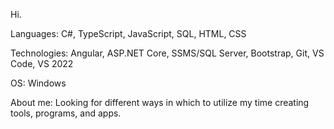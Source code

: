 Hi. 

Languages:
C#, TypeScript, JavaScript, SQL, HTML, CSS

Technologies:
Angular, ASP.NET Core, SSMS/SQL Server, Bootstrap, Git, VS Code, VS 2022

OS: 
Windows

About me: 
Looking for different ways in which to utilize my time creating tools, programs, and apps. 
